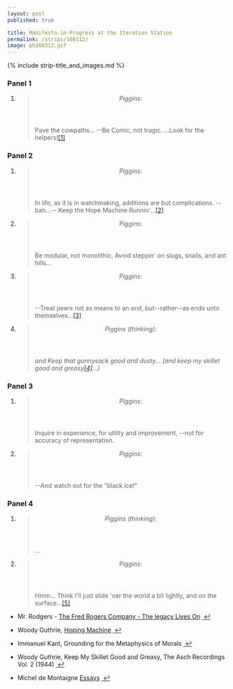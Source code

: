 ```yaml
---
layout: post
published: true

title: Manifesto-in-Progress at the Iteration Station
permalink: /strips/160312/
image: ph160312.gif
---
```


{% include strip-title_and_images.md %}

### Panel 1

1. <blockquote>
		<header><cite>Piggins</cite>:</header>
		<p>Pave the cowpaths... --Be Comic, not tragic. ...Look for the helpers!<a href="#fn:1" id="fnref:1" title="see footnote" class="footnote">[1]</a></p>
	</blockquote>

### Panel 2

1. <blockquote>
		<header><cite>Piggins</cite>:</header>
		<p>In life, as it is in watchmaking, additions are but complications. --bah...-- Keep the Hope Machine Runnin'...<a href="#fn:2" id="fnref:2" title="see footnote" class="footnote">[2]</a></p>
	</blockquote>

1. <blockquote>
		<header><cite>Piggins</cite>:</header>
		<p>Be modular, not monolithic. Avoid steppin' on slugs, snails, and ant hills...</p>
	</blockquote>

1. <blockquote>
		<header><cite>Piggins</cite>:</header>
		<p>--Treat peers not as means to an end, but--rather--as ends unto themselves...<a href="#fn:3" id="fnref:3" title="see footnote" class="footnote">[3]</a></p>
	</blockquote>

1. <blockquote>
		<header><cite>Piggins (thinking)</cite>:</header>
		<p><em>and Keep that gunnysack good and dusty... (and keep my skillet good and greasy<a href="#fn:4" id="fnref:4" title="see footnote" class="footnote">[4]</a>...)</em></p>
	</blockquote>

### Panel 3

1. <blockquote>
		<header><cite>Piggins</cite>:</header>
		<p>Inquire in experience, for utility and improvement, --not for accuracy of representation.</p>
	</blockquote>

1. <blockquote>
		<header><cite>Piggins</cite>:</header>
		<p>--And watch out for the "black ice!"</p>
	</blockquote>

### Panel 4

1. <blockquote>
		<header><cite>Piggins (thinking)</cite>:</header>
		<p>...</p>
	</blockquote>

1. <blockquote>
		<header><cite>Piggins</cite>:</header>
		<p>Hmm... Think I'll just slide 'oer the world a bit lightly, and on the surface...<a href="#fn:5" id="fnref:5" title="see footnote" class="footnote">[5]</a></p>
	</blockquote>

<ul>
	<li id="fn:1">
		<p>Mr. Rodgers - <a href="http://www.fredrogers.org/parents/special-challenges/tragic-events.php">The Fred Rogers Company - The legacy Lives On</a> <a href="#fnref:1" title="return to position" class="reversefootnote">&#160;&#8617;</a></p>
	</li>
	<li id="fn:2">
		<p>Woody Guthrie, <a href="http://www.woodyguthrie.org/Lyrics/Hoping_Machine.htm">Hoping Machine</a> <a href="#fnref:2" title="return to position" class="reversefootnote">&#160;&#8617;</a></p>
	</li>
	<li id="fn:3">
		<p>Immanuel Kant, Grounding for the Metaphysics of Morals <a href="#fnref:3" title="return to position" class="reversefootnote">&#160;&#8617;</a></p>
	</li>
	<li id="fn:4">
		<p>Woody Guthrie, Keep My Skillet Good and Greasy, The Asch Recordings Vol. 2 (1944) <a href="#fnref:4" title="return to position" class="reversefootnote">&#160;&#8617;</a></p>
	</li>
	<li id="fn:5">
		<p>Michel de Montaigne <a href="https://en.wikipedia.org/wiki/Essays_(Montaigne)">Essays</a> <a href="#fnref:5" title="return to position" class="reversefootnote">&#160;&#8617;</a></p>
	</li>

</ul>